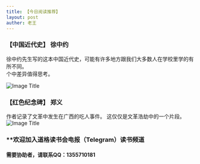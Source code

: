 ```yaml
---
title: 【今日阅读推荐】
layout: post
auther: 老王
---
```

### **【中国近代史】** 徐中约  
徐中约先生写的这本中国近代史，可能有许多地方跟我们大多数人在学校里学的有所不同。  
个中差异值得思考。


![Image Title](https://raw.githubusercontent.com/DS-Reading/DS-Reading.github.io/master/img/%E4%B8%AD%E5%9B%BD%E8%BF%91%E4%BB%A3%E5%8F%B2.jpg)


### **【红色纪念碑】** 郑义  
作者记录了文革中发生在广西的吃人事件。
这仅仅是文革浩劫中的一个片段。
![Image Title](https://raw.githubusercontent.com/DS-Reading/DS-Reading.github.io/master/img/%E4%B8%AD%E5%9B%BD%E8%BF%91%E4%BB%A3%E5%8F%B2.jpg)

### **欢迎加入道格读书会电报（Telegram）读书频道

#### 需要协助者，请联系QQ：1355710181